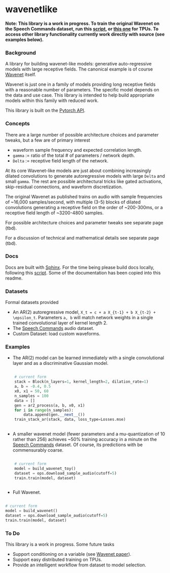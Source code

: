 # wavenetlike

**Note: This library is a work in progress. To train the original Wavenet on the Speech Commands dataset, run this [script](https://github.com/redwrasse/convstacks/blob/main/convstacks/wavenet_example.py), or [this one](https://github.com/redwrasse/convstacks/blob/main/convstacks/wavenet_example_tpu.py) for TPUs. To access other library functionality currently work directly with source (see examples below).** 

### Background
A library for building wavenet-like models: generative auto-regressive models with large receptive fields. The canonical example is of course [Wavenet](https://arxiv.org/pdf/1609.03499.pdf) itself.

Wavenet is just one in a family of models providing long receptive fields with a reasonable number of parameters. The specific model depends on the data and use case. This library is intended to help build appropriate models within this family with reduced work.

This library is built on the [Pytorch API](https://pytorch.org/docs/stable/index.html).

### Concepts
There are a large number of possible architecture choices and parameter tweaks, but a few
are of primary interest

* waveform sample frequency and expected correlation length.
* `gamma` := ratio of the total # of parameters / network depth.
* `Delta` := receptive field length of the network.

At its core Wavenet-like models are just about combining increasingly dilated convolutions to generate
autoregressive models with large `Delta` and small  `gamma`. The rest are possible architectural tricks like
gated activations, skip-residual connections, and waveform discretization.

The original Wavenet as published trains on audio with sample frequencies of ~16,000 samples/second,
with multiple (3-5) blocks of dilated convolutions generating a receptive field on the order of ~200-300ms,
or a receptive field length of ~3200-4800 samples.


For possible architecture choices and parameter tweaks see separate page (tbd).

For a discussion of technical and mathematical details see separate page (tbd).

### Docs

Docs are built with [Sphinx](https://www.sphinx-doc.org/en/master/). For the time being please build docs locally, following this [script](./update_docs).
Some of the documentation has been copied into this readme.


### Datasets

Formal datasets provided

* An AR(2) autoregressive model, `X_t = c + a X_{t-1} + b X_{t-2} + \epsilon_t`. Parameters `a, b` will match network weights in a single trained convolutional layer of kernel length 2.
* The [Speech Commands](https://ai.googleblog.com/2017/08/launching-speech-commands-dataset.html) audio dataset.
* Custom Dataset: load custom waveforms.

### Examples

* The AR(2) model can be learned immediately with a single convolutional layer and as a discriminative Gaussian model.

```python

    # current form
    stack = Block(n_layers=1, kernel_length=2, dilation_rate=1)
    a, b = -0.4, 0.5
    x0, x1 = 50, 60
    n_samples = 100
    data = []
    gen = ar2_process(a, b, x0, x1)
    for i in range(n_samples):
        data.append(gen.__next__())
    train_stack_ar(stack, data, loss_type=Losses.mse)
    
```

* A smaller wavenet model (fewer parameters and a mu-quantization of 10 rather than 256) achieves ~50% training accuracy in a minute on the [Speech Commands](https://ai.googleblog.com/2017/08/launching-speech-commands-dataset.html) dataset. Of course, its predictions with be commensurably coarse.

```python

    # current form
    model = build_wavenet_toy()
    dataset = ops.download_sample_audio(cutoff=5)
    train.train(model, dataset)
    
```

* Full Wavenet.
```python

# current form
model = build_wavenet()
dataset = ops.download_sample_audio(cutoff=5)
train.train(model, dataset)

```

### To Do

This library is a work in progress. Some future tasks

* Support conditioning on a variable (see  [Wavenet paper](https://arxiv.org/pdf/1609.03499.pdf)).
* Support easy distributed training on TPUs.
* Provide an intelligent workflow from dataset to model selection.
